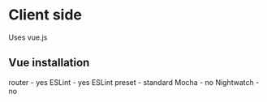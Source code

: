 Client side
===========
Uses vue.js

Vue installation
----------------
router - yes
ESLint - yes
ESLint preset - standard
Mocha - no
Nightwatch - no
